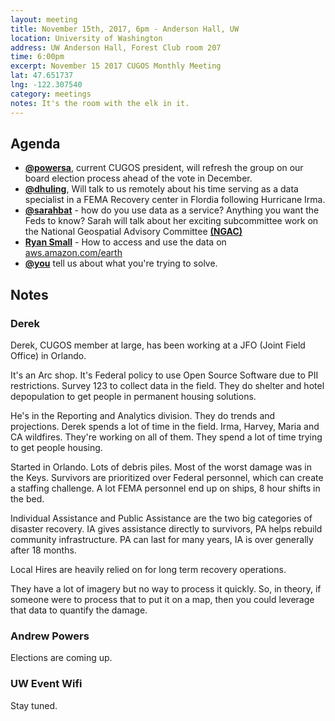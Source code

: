 ```yaml
---
layout: meeting
title: November 15th, 2017, 6pm - Anderson Hall, UW
location: University of Washington
address: UW Anderson Hall, Forest Club room 207
time: 6:00pm
excerpt: November 15 2017 CUGOS Monthly Meeting
lat: 47.651737
lng: -122.307540
category: meetings
notes: It's the room with the elk in it.
---
```



## Agenda
- **[@powersa](https://github.com/powersa)**, current CUGOS president, will refresh the group on our board election process ahead of the vote in December.
- **[@dhuling](https://github.com/dhuling)**, Will talk to us remotely about his time serving as a data specialist in a FEMA Recovery center in Flordia following Hurricane Irma.
- **[@sarahbat](https://github.com/sarahbat)** - how do you use data as a service?  Anything you want the Feds to know?  Sarah will talk about her exciting subcommittee work on the National Geospatial Advisory Committee **[(NGAC)](https://www.fgdc.gov/ngac)**
- **[Ryan Small](https://github.com/foundatron)** - How to access and use the data on [aws.amazon.com/earth](https://aws.amazon.com/earth/)
- **[@you](http://cugos.org/people/)** tell us about what you're trying to solve.


## Notes

### Derek

Derek, CUGOS member at large, has been working at a JFO (Joint Field Office) in Orlando.

It's an Arc shop. It's Federal policy to use Open Source Software due to PII restrictions. Survey 123 to collect data in the field. They do shelter and hotel depopulation to get people in permanent housing solutions.

He's in the Reporting and Analytics division. They do trends and projections. Derek spends a lot of time in the field. Irma, Harvey, Maria and CA wildfires. They're working on all of them. They spend a lot of time trying to get people housing.

Started in Orlando. Lots of debris piles. Most of the worst damage was in the Keys. Survivors are prioritized over Federal personnel, which can create a staffing challenge. A lot FEMA personnel end up on ships, 8 hour shifts in the bed.

Individual Assistance and Public Assistance are the two big categories of disaster recovery. IA gives assistance directly to survivors, PA helps rebuild community infrastructure. PA can last for many years, IA is over generally after 18 months.

Local Hires are heavily relied on for long term recovery operations.

They have a lot of imagery but no way to process it quickly. So, in theory, if someone were to process that to put it on a map, then you could leverage that data to quantify the damage.


### Andrew Powers

Elections are coming up.


### UW Event Wifi

Stay tuned.
